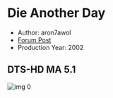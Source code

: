 # Die Another Day

* Author: aron7awol
* [Forum Post](https://www.avsforum.com/threads/bass-eq-for-filtered-movies.2995212/post-56957354)
* Production Year: 2002

## DTS-HD MA 5.1

![img 0](https://i.imgur.com/zwyawol.jpg)

